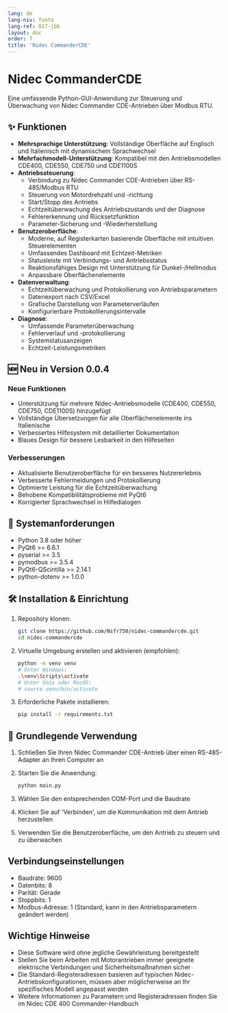 ```yaml
---
lang: de
lang-niv: fonto
lang-ref: 017-jbk
layout: doc
order: 7
title: 'Nidec CommanderCDE'
---
```


# Nidec CommanderCDE

Eine umfassende Python-GUI-Anwendung zur Steuerung und Überwachung von Nidec Commander CDE-Antrieben über Modbus RTU.

## ✨ Funktionen

- **Mehrsprachige Unterstützung**: Vollständige Oberfläche auf Englisch und Italienisch mit dynamischem Sprachwechsel
- **Mehrfachmodell-Unterstützung**: Kompatibel mit den Antriebsmodellen CDE400, CDE550, CDE750 und CDE1100S
- **Antriebssteuerung**:
  - Verbindung zu Nidec Commander CDE-Antrieben über RS-485/Modbus RTU
  - Steuerung von Motordrehzahl und -richtung
  - Start/Stopp des Antriebs
  - Echtzeitüberwachung des Antriebszustands und der Diagnose
  - Fehlererkennung und Rücksetzfunktion
  - Parameter-Sicherung und -Wiederherstellung
- **Benutzeroberfläche**:
  - Moderne, auf Registerkarten basierende Oberfläche mit intuitiven Steuerelementen
  - Umfassendes Dashboard mit Echtzeit-Metriken
  - Statusleiste mit Verbindungs- und Antriebsstatus
  - Reaktionsfähiges Design mit Unterstützung für Dunkel-/Hellmodus
  - Anpassbare Oberflächenelemente
- **Datenverwaltung**:
  - Echtzeitüberwachung und Protokollierung von Antriebsparametern
  - Datenexport nach CSV/Excel
  - Grafische Darstellung von Parameterverläufen
  - Konfigurierbare Protokollierungsintervalle
- **Diagnose**:
  - Umfassende Parameterüberwachung
  - Fehlerverlauf und -protokollierung
  - Systemstatusanzeigen
  - Echtzeit-Leistungsmetriken

## 🆕 Neu in Version 0.0.4

### Neue Funktionen
- Unterstützung für mehrere Nidec-Antriebsmodelle (CDE400, CDE550, CDE750, CDE1100S) hinzugefügt
- Vollständige Übersetzungen für alle Oberflächenelemente ins Italienische
- Verbessertes Hilfesystem mit detaillierter Dokumentation
- Blaues Design für bessere Lesbarkeit in den Hilfeseiten

### Verbesserungen
- Aktualisierte Benutzeroberfläche für ein besseres Nutzererlebnis
- Verbesserte Fehlermeldungen und Protokollierung
- Optimierte Leistung für die Echtzeitüberwachung
- Behobene Kompatibilitätsprobleme mit PyQt6
- Korrigierter Sprachwechsel in Hilfedialogen

## 🚀 Systemanforderungen

- Python 3.8 oder höher
- PyQt6 >= 6.6.1
- pyserial >= 3.5
- pymodbus >= 3.5.4
- PyQt6-QScintilla >= 2.14.1
- python-dotenv >= 1.0.0

## 🛠 Installation & Einrichtung

1. Repository klonen:

   ```bash
   git clone https://github.com/Nsfr750/nidec-commandercde.git
   cd nidec-commandercde
   ```

2. Virtuelle Umgebung erstellen und aktivieren (empfohlen):

   ```bash
   python -m venv venv
   # Unter Windows:
   .\venv\Scripts\activate
   # Unter Unix oder MacOS:
   # source venv/bin/activate
   ```

3. Erforderliche Pakete installieren:

   ```bash
   pip install -r requirements.txt
   ```

## 🚀 Grundlegende Verwendung

1. Schließen Sie Ihren Nidec Commander CDE-Antrieb über einen RS-485-Adapter an Ihren Computer an
2. Starten Sie die Anwendung:

   ```bash
   python main.py
   ```

3. Wählen Sie den entsprechenden COM-Port und die Baudrate
4. Klicken Sie auf 'Verbinden', um die Kommunikation mit dem Antrieb herzustellen
5. Verwenden Sie die Benutzeroberfläche, um den Antrieb zu steuern und zu überwachen

## Verbindungseinstellungen

- Baudrate: 9600
- Datenbits: 8
- Parität: Gerade
- Stoppbits: 1
- Modbus-Adresse: 1 (Standard, kann in den Antriebsparametern geändert werden)

## Wichtige Hinweise

- Diese Software wird ohne jegliche Gewährleistung bereitgestellt
- Stellen Sie beim Arbeiten mit Motorantrieben immer geeignete elektrische Verbindungen und Sicherheitsmaßnahmen sicher
- Die Standard-Registeradressen basieren auf typischen Nidec-Antriebskonfigurationen, müssen aber möglicherweise an Ihr spezifisches Modell angepasst werden
- Weitere Informationen zu Parametern und Registeradressen finden Sie im Nidec CDE 400 Commander-Handbuch
